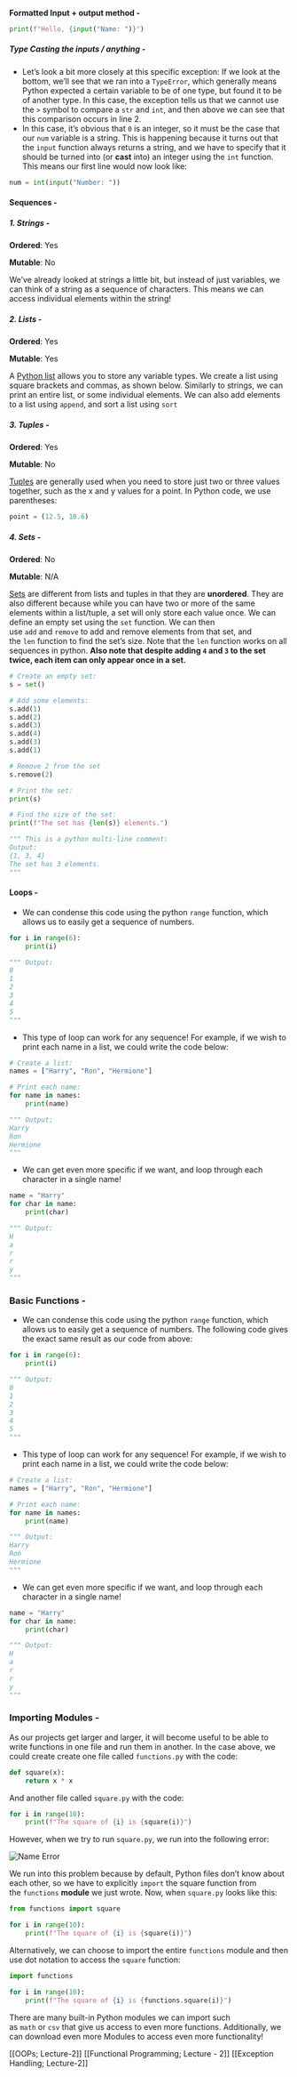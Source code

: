 **Formatted Input + output method -**
```python
print(f"Hello, {input("Name: ")}")
```

##### Type Casting the inputs / anything -

- Let’s look a bit more closely at this specific exception: If we look at the bottom, we’ll see that we ran into a `TypeError`, which generally means Python expected a certain variable to be of one type, but found it to be of another type. In this case, the exception tells us that we cannot use the `>` symbol to compare a `str` and `int`, and then above we can see that this comparison occurs in line 2.
- In this case, it’s obvious that `0` is an integer, so it must be the case that our `num` variable is a string. This is happening because it turns out that the `input` function always returns a string, and we have to specify that it should be turned into (or **cast** into) an integer using the `int` function. This means our first line would now look like:

```python
num = int(input("Number: "))
```

#### Sequences - 

##### 1. Strings -

**Ordered**: Yes

**Mutable**: No

We’ve already looked at strings a little bit, but instead of just variables, we can think of a string as a sequence of characters. This means we can access individual elements within the string! 

##### 2. Lists - 

**Ordered**: Yes

**Mutable**: Yes

A [Python list](https://www.w3schools.com/python/python_lists.asp) allows you to store any variable types. We create a list using square brackets and commas, as shown below. Similarly to strings, we can print an entire list, or some individual elements. We can also add elements to a list using `append`, and sort a list using `sort`
##### 3. Tuples - 

**Ordered**: Yes

**Mutable**: No

[Tuples](https://www.w3schools.com/python/python_tuples.asp) are generally used when you need to store just two or three values together, such as the x and y values for a point. In Python code, we use parentheses:

```python
point = (12.5, 10.6)
```

##### 4. Sets - 

**Ordered**: No

**Mutable**: N/A

[Sets](https://www.w3schools.com/python/python_sets.asp) are different from lists and tuples in that they are **unordered**. They are also different because while you can have two or more of the same elements within a list/tuple, a set will only store each value once. We can define an empty set using the `set` function. We can then use `add` and `remove` to add and remove elements from that set, and the `len` function to find the set’s size. Note that the `len` function works on all sequences in python. **Also note that despite adding `4` and `3` to the set twice, each item can only appear once in a set.**

```Python
# Create an empty set:
s = set()

# Add some elements:
s.add(1)
s.add(2)
s.add(3)
s.add(4)
s.add(3)
s.add(1)

# Remove 2 from the set
s.remove(2)

# Print the set:
print(s)

# Find the size of the set:
print(f"The set has {len(s)} elements.")

""" This is a python multi-line comment:
Output:
{1, 3, 4}
The set has 3 elements.
"""
```

#### Loops - 

- We can condense this code using the python `range` function, which allows us to easily get a sequence of numbers. 

```Python
for i in range(6):
    print(i)

""" Output:
0
1
2
3
4
5
"""
```

- This type of loop can work for any sequence! For example, if we wish to print each name in a list, we could write the code below:

```Python
# Create a list:
names = ["Harry", "Ron", "Hermione"]

# Print each name:
for name in names:
    print(name)

""" Output:
Harry
Ron
Hermione
"""
```

- We can get even more specific if we want, and loop through each character in a single name!

```Python
name = "Harry"
for char in name:
    print(char)

""" Output:
H
a
r
r
y
"""
```

### Basic Functions - 

- We can condense this code using the python `range` function, which allows us to easily get a sequence of numbers. The following code gives the exact same result as our code from above:

```Python
for i in range(6):
    print(i)

""" Output:
0
1
2
3
4
5
"""
```

- This type of loop can work for any sequence! For example, if we wish to print each name in a list, we could write the code below:

```Python
# Create a list:
names = ["Harry", "Ron", "Hermione"]

# Print each name:
for name in names:
    print(name)

""" Output:
Harry
Ron
Hermione
"""
```

- We can get even more specific if we want, and loop through each character in a single name!

```Python
name = "Harry"
for char in name:
    print(char)

""" Output:
H
a
r
r
y
"""
```

### Importing Modules -

As our projects get larger and larger, it will become useful to be able to write functions in one file and run them in another. In the case above, we could create create one file called `functions.py` with the code:

```PYTHON
def square(x):
    return x * x
```

And another file called `square.py` with the code:

```python
for i in range(10):
    print(f"The square of {i} is {square(i)}")
```

However, when we try to run `square.py`, we run into the following error:

![Name Error](https://cs50.harvard.edu/web/2020/notes/2/images/NameError.png)

We run into this problem because by default, Python files don’t know about each other, so we have to explicitly `import` the square function from the `functions` **module** we just wrote. Now, when `square.py` looks like this:

```python
from functions import square

for i in range(10):
    print(f"The square of {i} is {square(i)}")
```

Alternatively, we can choose to import the entire `functions` module and then use dot notation to access the `square` function:

```python
import functions

for i in range(10):
    print(f"The square of {i} is {functions.square(i)}")
```

There are many built-in Python modules we can import such as `math` or `csv` that give us access to even more functions. Additionally, we can download even more Modules to access even more functionality!

[[OOPs; Lecture-2]]
[[Functional Programming; Lecture - 2]]
[[Exception Handling; Lecture-2]]
